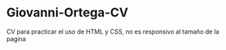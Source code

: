 # Giovanni-Ortega-CV

CV para practicar el uso de HTML y CSS, no es responsivo al tamaño de la pagina
